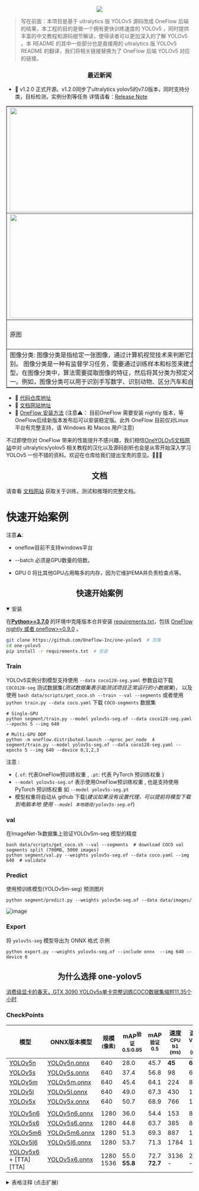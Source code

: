 

<center> 
<img src="https://user-images.githubusercontent.com/35585791/223076182-abdca39b-3084-472d-a377-7bbaa640b6f0.png">
</center>

> 写在前面：本项目是基于 ultralytics 版 YOLOv5 源码改成 OneFlow 后端的结果，本工程的目的是做一个拥有更快训练速度的 YOLOv5 ，同时提供丰富的中文教程和源码细节解读，使得读者可以更加深入的了解 YOLOv5 。本 README 的其中一些部分也是直接用的 ultralytics 版 YOLOv5 README 的翻译，我们将相关链接替换为了 OneFlow 后端 YOLOv5 对应的链接。

### <div align="center">最近新闻</div>

- 🌟 v1.2.0 正式开源。v1.2.0同步了ultralytics yolov5的v7.0版本，同时支持分类，目标检测，实例分割等任务 详情请看：[Release Note](https://github.com/Oneflow-Inc/one-yolov5/releases/tag/v1.2.0)
<table border="1px" cellpadding="10px">
        <tr>
            <td>
                <img src="https://user-images.githubusercontent.com/109639975/220929631-9baf1d12-8cfc-4e9f-985e-372302b672dc.jpg" height="280px"  width="575px"  >
            </td>
            <td>
                <img src="https://user-images.githubusercontent.com/109639975/220928826-84ed25bc-a72e-46ab-8b9c-c3a2b57ded18.jpg" height="280"  width="575px" >
            </td>
        </tr>
        <tr>
            <td>
                <img src="https://user-images.githubusercontent.com/109639975/220929320-9f4cf581-43b9-4609-8b51-346c84ac0d62.jpg" height="280"  width="575px" >
            </td>
            <td>
                <img src="https://user-images.githubusercontent.com/109639975/220930143-aa022378-4b6f-4ffc-81bf-3e6032d4862c.jpg" height="280"  width="575px" >
            </td>
        </tr>
        <tr  >
            <td >
                原图 
            </td>
            <td  >
               目标检测: 目标检测是指从图像中检测出多个物体并标记它们的位置和类别。目标检测任务需要给出物体的类别和位置信息，通常使用边界框（bounding box）来表示。目标检测可以应用于自动驾驶、视频监控、人脸识别等领域。
            </td>
        </tr>
        <tr  >
            <td >
               图像分类:  图像分类是指给定一张图像，通过计算机视觉技术来判断它属于哪一类别。
图像分类是一种有监督学习任务，需要通过训练样本和标签来建立分类模型。在图像分类中，算法需要提取图像的特征，然后将其分类为预定义的类别之一。例如，图像分类可以用于识别手写数字、识别动物、区分汽车和自行车等。
            </td>
            <td >
            实例分割: 实例分割是指从图像中检测出多个物体并标记它们的位置和类别，同时对每个物体进行像素级的分割。
实例分割要求更为精细的信息，因为它需要将物体的每个像素都分配给对应的物体。 
实例分割可以应用于医学影像分析、自动驾驶、虚拟现实等领域。
            </td>
        </tr>
    </table>

- 🎉 [代码仓库地址](https://github.com/Oneflow-Inc/one-yolov5)
- 🎉 [文档网站地址](https://start.oneflow.org/oneflow-yolo-doc/index.html)
- 🎉 [OneFlow 安装方法](https://github.com/Oneflow-Inc/oneflow#install-oneflow) (注意⚠️： 目前OneFlow 需要安装 nightly 版本，等OneFlow后续新版本发布后可以安装稳定版。此外 OneFlow 目前仅对Linux平台有完整支持，请 Windows 和 Macos 用户注意)

不过即使你对 OneFlow 带来的性能提升不感兴趣，我们相信[OneYOLOv5文档网站](https://start.oneflow.org/oneflow-yolo-doc/index.html)中对 ultralytics/yolov5 相关教程的汉化以及源码剖析也会是从零开始深入学习 YOLOv5 一份不错的资料。欢迎在仓库给我们提出宝贵的意见。🌟🌟🌟

## <div align="center">文档</div>

请查看 [文档网站](https://start.oneflow.org/oneflow-yolo-doc/index.html) 获取关于训练，测试和推理的完整文档。

# 快速开始案例

注意⚠️:

- oneflow目前不支持windows平台

- --batch 必须是GPU数量的倍数。

- GPU 0 将比其他GPU占用略多的内存，因为它维护EMA并负责检查点等。


## <div align="center">快速开始案例</div>

<details open>
<summary>安装</summary>

在[**Python>=3.7.0**](https://www.python.org/) 的环境中克隆版本仓并安装 [requirements.txt](https://github.com/Oneflow-Inc/one-yolov5/blob/main/requirements.txt)，包括 [OneFlow nightly 或者 oneflow>=0.9.0](https://docs.oneflow.org/master/index.html) 。


```bash
git clone https://github.com/Oneflow-Inc/one-yolov5  # 克隆
cd one-yolov5
pip install -r requirements.txt  # 安装
```

</details>


### Train 
YOLOv5实例分割模型支持使用 `--data coco128-seg.yaml`  参数自动下载 `COCO128-seg` 测试数据集(*测试数据集表示能测试项目正常运行的小数据集*)， 以及使用 `bash data/scripts/get_coco.sh --train --val --segments`  或者使用  `python train.py --data coco.yaml`  下载 `COCO-segments` 数据集

```shell
# Single-GPU
python segment/train.py --model yolov5s-seg.of --data coco128-seg.yaml --epochs 5 --img 640

# Multi-GPU DDP
python -m oneflow.distributed.launch --nproc_per_node  4  segment/train.py --model yolov5s-seg.of --data coco128-seg.yaml --epochs 5 --img 640 --device 0,1,2,3
```

注意 :
- {`.of`: 代表OneFlow预训练权重 , `.pt`: 代表 PyTorch 预训练权重 }
- `--model yolov5s-seg.of`  表示使用OneFlow预训练权重 , 也是支持使用 PyTorch 预训练权重 如 `--model yolov5s-seg.pt`
- 模型权重将自动从 github 下载(*建议如果没有设置代理，可以提前将模型下载到电脑本地 使用 `--model 本地路径/yolov5s-seg.of`*)

### val 

在ImageNet-1k数据集上验证YOLOv5m-seg 模型的精度

```shell 
bash data/scripts/get_coco.sh --val --segments  # download COCO val segments split (780MB, 5000 images)
python segment/val.py --weights yolov5s-seg.of --data coco.yaml --img 640  # validate
```

### Predict 

使用预训练模型(YOLOv5m-seg) 预测图片

```shell
python segment/predict.py --weights yolov5m-seg.of --data data/images/
```

![image](https://user-images.githubusercontent.com/118866310/223043320-ba3599d9-a3a4-4590-af98-65da1e3f228c.png)

### Export

将 `yolov5s-seg` 模型导出为 ONNX 格式 示例
```shell
python export.py --weights yolov5s-seg.of --include onnx  --img 640 --device 0
```




## <div align="center">为什么选择 one-yolov5</div>

[消费级显卡的春天，GTX 3090 YOLOv5s单卡完整训练COCO数据集缩短11.35个小时](https://start.oneflow.org/oneflow-yolo-doc/tutorials/00_chapter/optim_speed_version1.html)


### CheckPoints

| 模型                                                                                                        | ONNX版本模型                                                                                      | 规模<br><sup>(像素) | mAP<sup>验证<br>0.5:0.95 | mAP<sup>验证<br>0.5 | 速度<br><sup>CPU b1<br>(ms) | 速度<br><sup>V100 b1<br>(ms) | 速度<br><sup>V100 b32<br>(ms) | 参数<br><sup>(M) | 浮点运算<br><sup>@640 (B) |
| ----------------------------------------------------------------------------------------------------------- | ------------------------------------------------------------------------------------------------- | ------------------- | ------------------------ | ------------------- | --------------------------- | ---------------------------- | ----------------------------- | ---------------- | ------------------------- |
| [YOLOv5n](https://github.com/Oneflow-Inc/one-yolov5/releases/download/v1.0.0/yolov5n.zip)                   | [YOLOv5n.onnx](https://github.com/Oneflow-Inc/one-yolov5/releases/download/v1.1.0/yolov5n.onnx)   | 640                 | 28.0                     | 45.7                | **45**                      | **6.3**                      | **0.6**                       | **1.9**          | **4.5**                   |
| [YOLOv5s](https://github.com/Oneflow-Inc/one-yolov5/releases/download/v1.0.0/yolov5s.zip)                   | [YOLOv5s.onnx](https://github.com/Oneflow-Inc/one-yolov5/releases/download/v1.1.0/yolov5s.onnx)   | 640                 | 37.4                     | 56.8                | 98                          | 6.4                          | 0.9                           | 7.2              | 16.5                      |
| [YOLOv5m](https://github.com/Oneflow-Inc/one-yolov5/releases/download/v1.0.0/yolov5m.zip)                   | [YOLOv5m.onnx](https://github.com/Oneflow-Inc/one-yolov5/releases/download/v1.1.0/yolov5m.onnx)   | 640                 | 45.4                     | 64.1                | 224                         | 8.2                          | 1.7                           | 21.2             | 49.0                      |
| [YOLOv5l](https://github.com/Oneflow-Inc/one-yolov5/releases/download/v1.0.0/yolov5l.zip)                   | [YOLOv5l.onnx](https://github.com/Oneflow-Inc/one-yolov5/releases/download/v1.1.0/yolov5l.onnx)   | 640                 | 49.0                     | 67.3                | 430                         | 10.1                         | 2.7                           | 46.5             | 109.1                     |
| [YOLOv5x](https://github.com/Oneflow-Inc/one-yolov5/releases/download/v1.0.0/yolov5x.zip)                   | [YOLOv5x.onnx](https://github.com/Oneflow-Inc/one-yolov5/releases/download/v1.1.0/yolov5x.onnx)   | 640                 | 50.7                     | 68.9                | 766                         | 12.1                         | 4.8                           | 86.7             | 205.7                     |
|                                                                                                             |                                                                                                   |                     |                          |                     |                             |                              |                               |                  |                           |
| [YOLOv5n6](https://github.com/Oneflow-Inc/one-yolov5/releases/download/v1.0.0/yolov5n6.zip)                 | [YOLOv5n6.onnx](https://github.com/Oneflow-Inc/one-yolov5/releases/download/v1.1.0/yolov5n6.onnx) | 1280                | 36.0                     | 54.4                | 153                         | 8.1                          | 2.1                           | 3.2              | 4.6                       |
| [YOLOv5s6](https://github.com/Oneflow-Inc/one-yolov5/releases/download/v1.0.0/yolov5s6.zip)                 | [YOLOv5s6.onnx](https://github.com/Oneflow-Inc/one-yolov5/releases/download/v1.1.0/yolov5s6.onnx) | 1280                | 44.8                     | 63.7                | 385                         | 8.2                          | 3.6                           | 12.6             | 16.8                      |
| [YOLOv5m6](https://github.com/Oneflow-Inc/one-yolov5/releases/download/v1.0.0/yolov5m6.zip)                 | [YOLOv5m6.onnx](https://github.com/Oneflow-Inc/one-yolov5/releases/download/v1.1.0/yolov5m6.onnx) | 1280                | 51.3                     | 69.3                | 887                         | 11.1                         | 6.8                           | 35.7             | 50.0                      |
| [YOLOv5l6](https://github.com/Oneflow-Inc/one-yolov5/releases/download/v1.0.0/yolov5l6.zip)                 | [YOLOv5l6.onnx](https://github.com/Oneflow-Inc/one-yolov5/releases/download/v1.1.0/yolov5l6.onnx) | 1280                | 53.7                     | 71.3                | 1784                        | 15.8                         | 10.5                          | 76.8             | 111.4                     |
| [YOLOv5x6](https://github.com/Oneflow-Inc/one-yolov5/releases/download/v1.0.0/yolov5x6.zip)<br>+ [TTA][TTA] | [YOLOv5x6.onnx](https://github.com/Oneflow-Inc/one-yolov5/releases/download/v1.1.0/yolov5x6.onnx) | 1280<br>1536        | 55.0<br>**55.8**         | 72.7<br>**72.7**    | 3136<br>-                   | 26.2<br>-                    | 19.4<br>-                     | 140.7<br>-       | 209.8<br>-                |


<details>
  <summary>表格注释 (点击扩展)</summary>

- 所有检查点都以默认设置训练到300个时期. Nano和Small模型用 [hyp.scratch-low.yaml](https://github.com/Oneflow-Inc/one-yolov5/blob/master/data/hyps/hyp.scratch-low.yaml) hyps, 其他模型使用 [hyp.scratch-high.yaml](https://github.com/Oneflow-Inc/one-yolov5/blob/master/data/hyps/hyp.scratch-high.yaml).
- **mAP<sup>val</sup>** 值是 [COCO val2017](http://cocodataset.org) 数据集上的单模型单尺度的值。
<br>复现方法: `python val.py --data coco.yaml --img 640 --conf 0.001 --iou 0.65`
- 使用 [AWS p3.2xlarge](https://aws.amazon.com/ec2/instance-types/p3/) 实例对COCO val图像的平均速度。不包括NMS时间（~1 ms/img)
<br>复现方法: `python val.py --data coco.yaml --img 640 --task speed --batch 1`
- **TTA** [测试时数据增强](https://github.com/ultralytics/yolov5/issues/303) 包括反射和比例增强.
<br>复现方法: `python val.py --data coco.yaml --img 1536 --iou 0.7 --augment`

</details>
